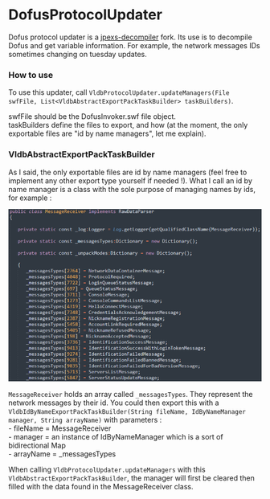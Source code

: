 # DofusProtocolUpdater

Dofus protocol updater is a [jpexs-decompiler](https://github.com/jindrapetrik/jpexs-decompiler) fork. Its use is to
decompile Dofus and get variable information. For example, the network messages IDs sometimes changing on tuesday
updates.

### How to use

To use this updater,
call `VldbProtocolUpdater.updateManagers(File swfFile, List<VldbAbstractExportPackTaskBuilder> taskBuilders)`.

swfFile should be the DofusInvoker.swf file object. <br>
taskBuilders define the files to export, and how (at the moment, the only exportable files are "id by name managers",
let me explain).

### VldbAbstractExportPackTaskBuilder

As I said, the only exportable files are id by name managers (feel free to implement any other export type yourself if
needed !). What I call an id by name manager is a class with the sole purpose of managing names by ids, for example :

![MessageReceiver](demo/message_receiver.png)

`MessageReceiver` holds an array called `_messagesTypes`. They represent the network messages by their id. You could
then export this with a `VldbIdByNameExportPackTaskBuilder(String fileName, IdByNameManager manager, String arrayName)`
with parameters :
<br>- fileName = MessageReceiver
<br>- manager = an instance of IdByNameManager which is a sort of bidirectional Map
<br>- arrayName = _messagesTypes

When calling `VldbProtocolUpdater.updateManagers` with this `VldbAbstractExportPackTaskBuilder`, the manager will first
be cleared then filled with the data found in the MessageReceiver class.